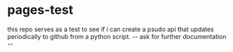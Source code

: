 # pages-test
this repo serves as a test to see if i can create a psudo api that updates periodically to github from a python script. 
-- ask for further documentation -- 
